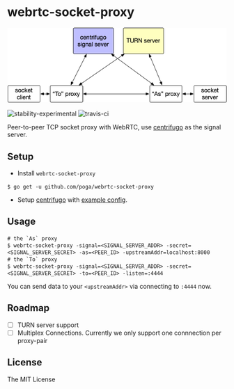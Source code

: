 # webrtc-socket-proxy

![How it works](how.png)

![stability-experimental](https://img.shields.io/badge/stability-experimental-orange.svg)
![travis-ci](https://travis-ci.org/poga/webrtc-socket-proxy.svg?branch=master)

Peer-to-peer TCP socket proxy with WebRTC, use [centrifugo](https://centrifugal.github.io/centrifugo/) as the signal server.

## Setup

* Install `webrtc-socket-proxy`

```
$ go get -u github.com/poga/webrtc-socket-proxy
```

* Setup [centrifugo](https://github.com/centrifugal/centrifugo/releases) with [example config](config.centrifugo.test.json).

## Usage

```
# the `As` proxy
$ webrtc-socket-proxy -signal=<SIGNAL_SERVER_ADDR> -secret=<SIGNAL_SERVER_SECRET> -as=<PEER_ID> -upstreamAddr=localhost:8000
# the `To` proxy
$ webrtc-socket-proxy -signal=<SIGNAL_SERVER_ADDR> -secret=<SIGNAL_SERVER_SECRET> -to=<PEER_ID> -listen=:4444
```

You can send data to your `<upstreamAddr>` via connecting to `:4444` now.

## Roadmap

- [ ] TURN server support
- [ ] Multiplex Connections. Currently we only support one connnection per proxy-pair

## License

The MIT License